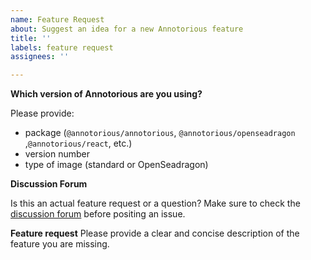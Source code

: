 ```yaml
---
name: Feature Request
about: Suggest an idea for a new Annotorious feature
title: ''
labels: feature request
assignees: ''

---
```


**Which version of Annotorious are you using?**

Please provide:
- package (`@annotorious/annotorious`, `@annotorious/openseadragon` ,`@annotorious/react`, etc.)
- version number
- type of image (standard or OpenSeadragon)

**Discussion Forum**

Is this an actual feature request or a question? Make sure to check the [discussion forum](https://github.com/orgs/annotorious/discussions) before positing an issue.

**Feature request**
Please provide a clear and concise description of the feature you are missing.



